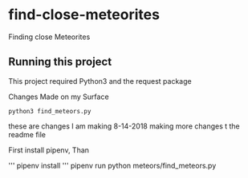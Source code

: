 # find-close-meteorites
Finding close Meteorites


## Running this project

This  project required Python3 and the request package

Changes Made on my Surface

`python3 find_meteors.py`

these are changes I am making 8-14-2018
making more changes t the readme file


First install pipenv, Than

'''
pipenv install 
'''
pipenv run python meteors/find_meteors.py
 
 
